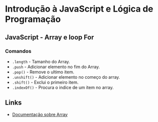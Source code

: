 # Introdução à JavaScript e Lógica de Programação

## JavaScript - Array e loop For

### Comandos

- `.length` - Tamanho do Array.
- `.push` - Adicionar elemento no fim do Array.
- `.pop()` - Remove o ultimo item.
- `.unshift()` - Adicionar elemento no começo do array.
- `.shift()` - Exclui o primeiro item.
- `.indexOf()` - Procura o indice de um item no array.

## Links

- [Documentação sobre Array](https://developer.mozilla.org/pt-BR/docs/Web/JavaScript/Reference/Global_Objects/Array)
